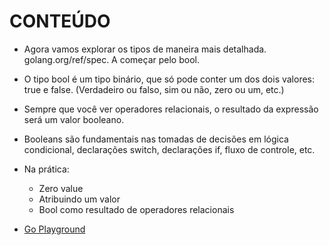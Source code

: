 # CONTEÚDO

- Agora vamos explorar os tipos de maneira mais detalhada. golang.org/ref/spec. A começar pelo bool.
- O tipo bool é um tipo binário, que só pode conter um dos dois valores: true e false. (Verdadeiro ou falso, sim ou não, zero ou um, etc.)
- Sempre que você ver operadores relacionais, o resultado da expressão será um valor booleano.
- Booleans são fundamentais nas tomadas de decisões em lógica condicional, declarações switch, declarações if, fluxo de controle, etc.
- Na prática:
    - Zero value
    - Atribuindo um valor
    - Bool como resultado de operadores relacionais



- [Go Playground](https://play.golang.org/p/7joj615nZw)
